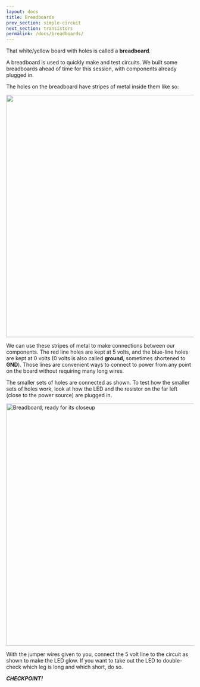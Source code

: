 ```yaml
---
layout: docs
title: Breadboards
prev_section: simple-circuit
next_section: transistors
permalink: /docs/breadboards/
---
```


That white/yellow board with holes is called a **breadboard**.

A breadboard is used to quickly make and test circuits. We built some breadboards ahead of time for this session, with components already plugged in. 

The holes on the breadboard have stripes of metal inside them like so:

<img src="{{ site.baseurl }}/img/learn_arduino_breadboard_edit.png" style="width: 650px;"/>

We can use these stripes of metal to make connections between our
components. The red line holes are kept at 5 volts, and the blue-line holes are kept at 0 volts (0 volts is also called **ground**, sometimes shortened to **GND**). Those lines are convenient ways to connect to power from any point on the board without requiring many long wires. 

The smaller sets of holes are connected as shown. To test how the smaller sets of holes work, look at how the LED and the resistor on the far left (close to the power source) are plugged in.

<img src="{{ site.baseurl }}/img/breadboard-close.png" alt="Breadboard, ready for its closeup" style="width: 650px;"/>

With the jumper wires given to you, connect the 5 volt line to the circuit as shown to make the LED glow. If you want to take out the LED to double-check which leg is long and which short, do so. 

**_CHECKPOINT!_**